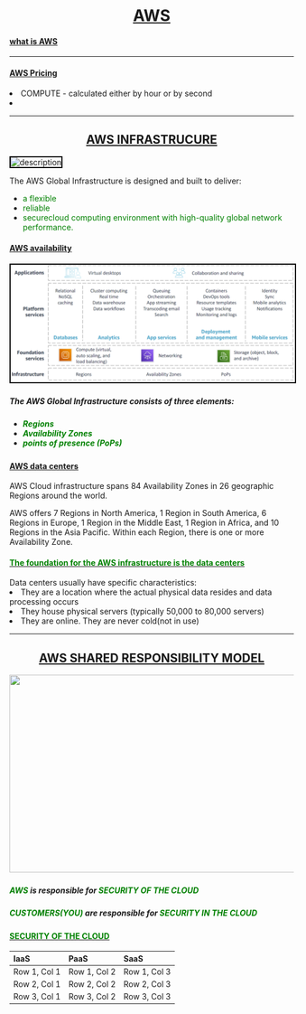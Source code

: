 <div style="text-align: center;">
<h1><u>AWS</u></h1>
</div>

<h4><u>what is AWS</u></h4>

---

<h4><u>AWS Pricing</u></h4>

<li>COMPUTE - calculated either by hour or by second</li>
<li></li>

---

<div style="text-align: center;">
<h2><u>AWS INFRASTRUCURE</u></h2>
</div>
<img src="https://d2908q01vomqb2.cloudfront.net/da4b9237bacccdf19c0760cab7aec4a8359010b0/2020/03/17/aws_regions-1.png" alt="description" style="border: 2px solid black;" height=350/>

The AWS Global Infrastructure is designed and built to deliver:

- <span style="color: green;">a flexible </span>
- <span style="color: green;">reliable</span>
- <span style="color: green;">securecloud computing environment with high-quality global network performance.</span>

<h4><u>AWS availability</u></h4>

<img src="Screenshot 2024-08-23 110025.png" alt="alt text" style="border: 2px solid black;" />

##### The AWS Global Infrastructure consists of three elements:

<h5>

- <span style="color: green;">Regions</span>
- <span style="color: green;">Availability Zones</span>
- <span style="color: green;">points of presence (PoPs)</span>
</h5>

<h4><u>AWS data centers</u></h4>
AWS Cloud infrastructure spans 84 Availability Zones in 26 geographic Regions around the world.

AWS offers 7 Regions in North America, 1 Region in South America, 6 Regions in Europe, 1 Region in the Middle East, 1 Region in Africa, and 10 Regions in the Asia Pacific. Within each Region, there is one or more Availability Zone.

<h4><u><span style="color: green;">The foundation for the AWS infrastructure is the data centers</span></u></h4>
Data centers usually have specific characteristics:
<li>They are a location where the actual physical data resides and data processing occurs</li>
<li>They house physical servers (typically 50,000 to 80,000 servers)</li>
<li>They are online. They are never cold(not in use)

---

<div style="text-align: center;">
<h2><u>AWS SHARED RESPONSIBILITY MODEL</u></h2>
</div>
<img src="https://d1.awsstatic.com/security-center/Shared_Responsibility_Model_V2.59d1eccec334b366627e9295b304202faf7b899b.jpg" height=350 width=1000>

<h5><span style="color: green;">AWS</span> is responsible for <span style="color: green;">SECURITY OF THE CLOUD</span></h5>

<h5><span style="color: green;">CUSTOMERS(YOU)</span> are responsible for <span style="color: green;">SECURITY IN THE CLOUD</span></h5>

<h4><u><span style="color: green;">SECURITY OF THE CLOUD</span></u></h4>

| IaaS         | PaaS         | SaaS         |
| ------------ | ------------ | ------------ |
| Row 1, Col 1 | Row 1, Col 2 | Row 1, Col 3 |
| Row 2, Col 1 | Row 2, Col 2 | Row 2, Col 3 |
| Row 3, Col 1 | Row 3, Col 2 | Row 3, Col 3 |

